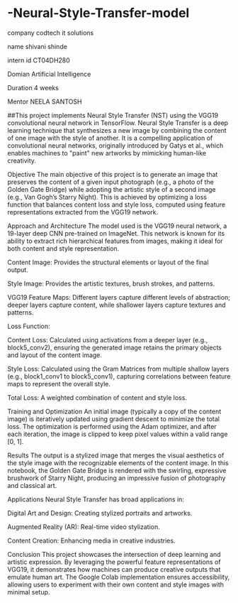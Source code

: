 # -Neural-Style-Transfer-model

 company codtech it solutions

name shivani shinde

intern id CT04DH280

Domian Artificial Intelligence

Duration 4 weeks

Mentor NEELA SANTOSH

##This project implements Neural Style Transfer (NST) using the VGG19 convolutional neural network in TensorFlow. Neural Style Transfer is a deep learning technique that synthesizes a new image by combining the content of one image with the style of another. It is a compelling application of convolutional neural networks, originally introduced by Gatys et al., which enables machines to "paint" new artworks by mimicking human-like creativity.

Objective
The main objective of this project is to generate an image that preserves the content of a given input photograph (e.g., a photo of the Golden Gate Bridge) while adopting the artistic style of a second image (e.g., Van Gogh’s Starry Night). This is achieved by optimizing a loss function that balances content loss and style loss, computed using feature representations extracted from the VGG19 network.

Approach and Architecture
The model used is the VGG19 neural network, a 19-layer deep CNN pre-trained on ImageNet. This network is known for its ability to extract rich hierarchical features from images, making it ideal for both content and style representation.

Content Image: Provides the structural elements or layout of the final output.

Style Image: Provides the artistic textures, brush strokes, and patterns.

VGG19 Feature Maps: Different layers capture different levels of abstraction; deeper layers capture content, while shallower layers capture textures and patterns.

Loss Function:

Content Loss: Calculated using activations from a deeper layer (e.g., block5_conv2), ensuring the generated image retains the primary objects and layout of the content image.

Style Loss: Calculated using the Gram Matrices from multiple shallow layers (e.g., block1_conv1 to block5_conv1), capturing correlations between feature maps to represent the overall style.

Total Loss: A weighted combination of content and style loss.

Training and Optimization
An initial image (typically a copy of the content image) is iteratively updated using gradient descent to minimize the total loss. The optimization is performed using the Adam optimizer, and after each iteration, the image is clipped to keep pixel values within a valid range [0, 1].

Results
The output is a stylized image that merges the visual aesthetics of the style image with the recognizable elements of the content image. In this notebook, the Golden Gate Bridge is rendered with the swirling, expressive brushwork of Starry Night, producing an impressive fusion of photography and classical art.

Applications
Neural Style Transfer has broad applications in:

Digital Art and Design: Creating stylized portraits and artworks.

Augmented Reality (AR): Real-time video stylization.

Content Creation: Enhancing media in creative industries.

Conclusion
This project showcases the intersection of deep learning and artistic expression. By leveraging the powerful feature representations of VGG19, it demonstrates how machines can produce creative outputs that emulate human art. The Google Colab implementation ensures accessibility, allowing users to experiment with their own content and style images with minimal setup.


